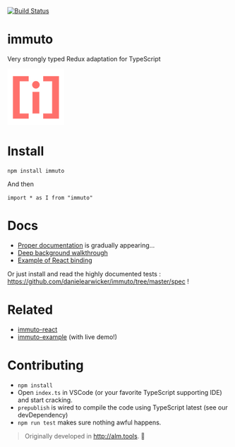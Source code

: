 [![Build Status](https://travis-ci.org/danielearwicker/immuto.svg?branch=master)](https://travis-ci.org/danielearwicker/immuto)

# immuto
Very strongly typed Redux adaptation for TypeScript

<img src="immuto.png">

# Install

    npm install immuto

And then

    import * as I from "immuto"

# Docs

* [Proper documentation](https://danielearwicker.github.io/immuto/) is gradually appearing...
* [Deep background walkthrough](http://danielearwicker.github.io/Immuto_Strongly_Typed_Redux_Composition.html)
* [Example of React binding](http://danielearwicker.github.io/Immuto_Working_with_React_An_Example_.html)

Or just install and read the highly documented tests : https://github.com/danielearwicker/immuto/tree/master/spec !

# Related
* [immuto-react](https://github.com/danielearwicker/immuto-react)
* [immuto-example](https://github.com/danielearwicker/immuto-example) (with live demo!)

# Contributing

* `npm install`
* Open `index.ts` in VSCode (or your favorite TypeScript supporting IDE) and start cracking.
* `prepublish` is wired to compile the code using TypeScript latest (see our devDependency)
* `npm run test` makes sure nothing awful happens.

> Originally developed in http://alm.tools. :rose:
